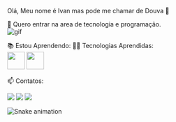 Olá, Meu nome é Ivan mas pode me chamar de Douva 👋

🔭 Quero entrar na area de tecnologia e programação.<br/>  ![gif](https://github.com/Douvak/Douvak/assets/152095855/411654ca-3014-4e05-9e86-a06f19a9acef)


📚 Estou Aprendendo:
👨‍💻 Tecnologias Aprendidas:
<br/>  <img src="https://cdn.jsdelivr.net/gh/devicons/devicon/icons/python/python-original.svg" width="40" height="40" /> 
            <img src="https://cdn.jsdelivr.net/gh/devicons/devicon/icons/git/git-original.svg" width="40" height="40" />
          

📫 Contatos:
<div> 
            <a><link rel="stylesheet" type='text/css' href="https://cdn.jsdelivr.net/gh/devicons/devicon@latest/devicon.min.css" />
          </a>
            <a><link rel="stylesheet" type='text/css' href="https://cdn.jsdelivr.net/gh/devicons/devicon@latest/devicon.min.css" />
          </a>
</div>

<div>
            <a>
            <img src="https://cdn.jsdelivr.net/gh/devicons/devicon@latest/icons/django/django-plain.svg" />
          </a>
            <a href="https://www.instagram.com/ivanmvicente?igshid=OGQ5ZDc2ODk2ZA%3D%3D" target="_blank"><img loading="lazy" src="https://img.shields.io/badge/-Instagram-%23E4405F?style=for-the-badge&logo=instagram&logoColor=white" target="_blank"></a>
            <a href="https://www.linkedin.com/in/ivan-vicente-a5924a215/?utm_source=share&utm_campaign=share_via&utm_content=profile&utm_medium=android_app" target="_blank"><img loading="lazy" src="https://img.shields.io/badge/-LinkedIn-%230077B5?style=for-the-badge&logo=linkedin&logoColor=white" target="_blank"></a>   
            </div>



![Snake animation](https://github.com/Douvak/Douvak/blob/output/github-contribution-grid-snake.svg)

